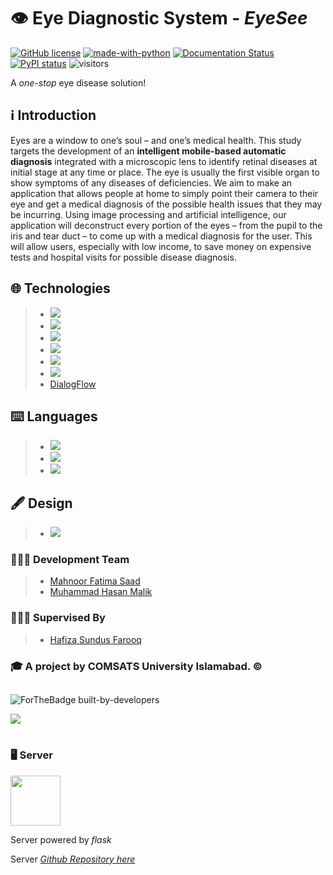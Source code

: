 # 👁️ Eye Diagnostic System - _EyeSee_
[![GitHub license](https://img.shields.io/github/license/Naereen/StrapDown.js.svg)](https://github.com/Naereen/StrapDown.js/blob/master/LICENSE)
[![made-with-python](https://img.shields.io/badge/Made%20with-Python-1f425f.svg)](https://www.python.org/)
[![Documentation Status](https://readthedocs.org/projects/ansicolortags/badge/?version=latest)](http://ansicolortags.readthedocs.io/?badge=latest)
[![PyPI status](https://img.shields.io/pypi/status/ansicolortags.svg)](https://pypi.python.org/pypi/ansicolortags/)
![visitors](https://visitor-badge.glitch.me/badge?page_id=ihassanjavaid.Eye-Diagnostic-System)


A _one-stop_ eye disease solution!

## ℹ️ Introduction

Eyes are a window to one’s soul – and one’s medical health. This study targets the development of an **intelligent mobile-based automatic diagnosis** integrated with a microscopic lens to identify retinal diseases at initial stage at any time or place. The eye is usually the first visible organ to show symptoms of any diseases of deficiencies. We aim to make an application that allows people at home to simply point their camera to their eye and get a medical diagnosis of the possible health issues that they may be incurring. Using image processing and artificial intelligence, our application will deconstruct every portion of the eyes – from the pupil to the iris and tear duct – to come up with a medical diagnosis for the user. This will allow users, especially with low income, to save money on expensive tests and hospital visits for possible disease diagnosis.

## 🌐 Technologies

>- [](https://flutter.dev/) <img src="https://img.shields.io/badge/Flutter%20-%2302569B.svg?&style=for-the-badge&logo=Flutter&logoColor=white" />
>- [](https://firebase.google.com/) <img src="https://img.shields.io/badge/firebase%20-%23039BE5.svg?&style=for-the-badge&logo=firebase"/>
>- [](https://cloud.google.com/) <img src="https://img.shields.io/badge/Google%20Cloud%20-%234285F4.svg?&style=for-the-badge&logo=google-cloud&logoColor=white"/>
>- [](https://www.tensorflow.org/federated) <img src="https://img.shields.io/badge/TensorFlow%20-%23FF6F00.svg?&style=for-the-badge&logo=TensorFlow&logoColor=white" />
>- [](https://jupyter.org/) <img src="https://img.shields.io/badge/Jupyter%20-%23F37626.svg?&style=for-the-badge&logo=Jupyter&logoColor=white" />
>- []() <img src="https://img.shields.io/badge/pandas%20-%23150458.svg?&style=for-the-badge&logo=pandas&logoColor=white" />
>- [DialogFlow](https://dialogflow.cloud.google.com/)

## ⌨️ Languages

>- [](https://www.python.org/) <img src="https://img.shields.io/badge/python%20-%2314354C.svg?&style=for-the-badge&logo=python&logoColor=white"/>
>- [](https://pub.dev/) <img src="https://img.shields.io/badge/dart-%230175C2.svg?&style=for-the-badge&logo=dart&logoColor=white"/>
>- [](https://pandas.pydata.org/) <img src="https://img.shields.io/badge/kotlin-%230095D5.svg?&style=for-the-badge&logo=kotlin&logoColor=white"/>

## 🖋️ Design

>- [](https://www.adobe.com/)<img src="https://img.shields.io/badge/adobe%20-%23FF0000.svg?&style=for-the-badge&logo=adobe&logoColor=white"/>

###
###
###



### 👨🏻‍💻 Development Team

>- [Mahnoor Fatima Saad](https://twitter.com/agirlismahnoor)
>- [Muhammad Hasan Malik](https://www.fiverr.com/users/hassanjavaid98/)

### 👩🏻‍🏫 Supervised By

>- [Hafiza Sundus Farooq](http://ww3.comsats.edu.pk/faculty/FacultyAtoZ.aspx)

###

### 🎓 A project by **COMSATS University Islamabad. ©**
##

![ForTheBadge built-by-developers](http://ForTheBadge.com/images/badges/built-by-developers.svg)

<img src="https://img.shields.io/badge/github%20-%23121011.svg?&style=for-the-badge&logo=github&logoColor=white"/>

# 
### 🖥️ Server

<img src="https://twilio-cms-prod.s3.amazonaws.com/original_images/flask-oauth.png" width="80"/>

Server powered by *flask*

Server *[Github Repository here](https://github.com/mfc2496/EyeSee-Server)*

